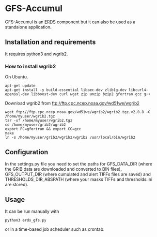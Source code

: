 # GFS-Accumul

GFS-Accumul is an [ERDS](http://erds.ithacaweb.org) component but it can also be used as a standalone application.  

## Installation and requirements

It requires python3 and wgrib2.

### How to install wgrib2

On Ubuntu.
```
apt-get update  
apt-get install -y build-essential libaec-dev zlib1g-dev libcurl4-openssl-dev libboost-dev curl wget zip unzip bzip2 gfortran gcc g++
```
Download wgrib2 from ftp://ftp.cpc.ncep.noaa.gov/wd51we/wgrib2  
```
wget ftp://ftp.cpc.ncep.noaa.gov/wd51we/wgrib2/wgrib2.tgz.v2.0.8 -O /home/myuser/wgrib2.tgz  
tar -xf /home/myuser/wgrib2.tgz  
cd /home/myuser/grib2/wgrib2  
export FC=gfortran && export CC=gcc  
make  
ln -s /home/myuser/grib2/wgrib2/wgrib2 /usr/local/bin/wgrib2  
```

## Configuration

In the settings.py file you need to set the paths for GFS_DATA_DIR (where the GRIB data are downloaded and converted to BIN files), GFS_OUTPUT_DIR (where cumulated and alert TIFFs files are saved) and THRESHOLDS_DIR_ABSPATH (where your masks TIFFs and thresholds.ini are stored).  

## Usage

It can be run manually with

```
python3 erds_gfs.py
```
or in a time-based job scheduler such as crontab.

